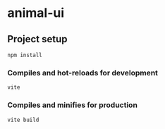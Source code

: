 # animal-ui

## Project setup
```
npm install
```

### Compiles and hot-reloads for development
```
vite
```

### Compiles and minifies for production
```
vite build
```